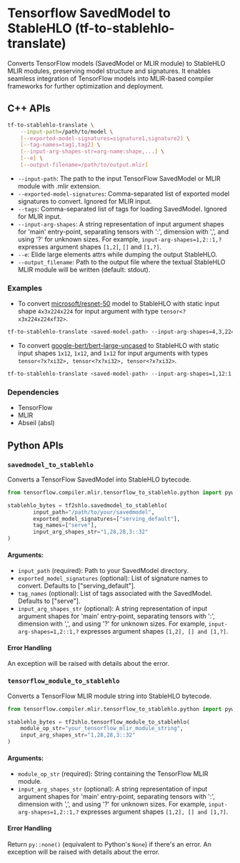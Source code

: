 # Tensorflow SavedModel to StableHLO (tf-to-stablehlo-translate)

Converts TensorFlow models (SavedModel or MLIR module) to StableHLO MLIR
modules, preserving model structure and signatures. It enables seamless
integration of TensorFlow models into MLIR-based compiler frameworks for further
optimization and deployment.

## C++ APIs

```bash
tf-to-stablehlo-translate \
    --input-path=/path/to/model \
    [--exported-model-signatures=signature1,signature2] \
    [--tag-names=tag1,tag2] \
    [--input-arg-shapes-str=arg-name:shape,...] \
    [--e] \
    [--output-filename=/path/to/output.mlir]
```

* `--input-path`: The path to the input TensorFlow SavedModel or MLIR module
  with .mlir extension.
* `--exported-model-signatures`: Comma-separated list of exported model
  signatures to convert. Ignored for MLIR input.
* `--tags`: Comma-separated list of tags for loading SavedModel. Ignored for
  MLIR input.
* `--input-arg-shapes`: A string representation of input argument shapes for
  'main' entry-point, separating tensors with ':', dimension with ',', and
  using '?' for unknown sizes. For example, `input-arg-shapes=1,2::1,?`
  expresses argument shapes `[1,2]`, `[]` and `[1,?]`.
* `--e`: Elide large elements attrs while dumping the output StableHLO.
* `--output_filename`: Path to the output file where the textual StableHLO MLIR
  module will be written (default: stdout).


### Examples

* To convert [microsoft/resnet-50](https://huggingface.co/microsoft/resnet-50)
model to StableHLO with static input shape `4x3x224x224` for input argument with
type `tensor<?x3x224x224xf32>`.

```bash
tf-to-stablehlo-translate <saved-model-path> --input-arg-shapes=4,3,224,224
```

* To convert
[google-bert/bert-large-uncased](https://huggingface.co/google-bert/bert-large-uncased)
to StableHLO with static input shapes `1x12`, `1x12`, and `1x12` for input
arguments with types `tensor<?x?xi32>, tensor<?x?xi32>, tensor<?x?xi32>`.

```bash
tf-to-stablehlo-translate <saved-model-path> --input-arg-shapes=1,12:1,12:1,12
```

### Dependencies

* TensorFlow
* MLIR
* Abseil (absl)

## Python APIs


### `savedmodel_to_stablehlo`

Converts a TensorFlow SavedModel into StableHLO bytecode.

```Python
from tensorflow.compiler.mlir.tensorflow_to_stablehlo.python import pywrap_tensorflow_to_stablehlo as tf2shlo

stablehlo_bytes = tf2shlo.savedmodel_to_stablehlo(
        input_path="/path/to/your/savedmodel",
        exported_model_signatures=["serving_default"],
        tag_names=["serve"],
        input_arg_shapes_str="1,28,28,3::32"
)

```

#### Arguments:

* `input_path` (required): Path to your SavedModel directory.
* `exported_model_signatures` (optional): List of signature names to convert.
                                          Defaults to ["serving_default"].
* `tag_names` (optional): List of tags associated with the SavedModel. Defaults
                          to ["serve"].
* `input_arg_shapes_str` (optional): A string representation of input argument
                                     shapes for 'main' entry-point, separating
                                     tensors with ':', dimension with ',', and
                                     using '?' for unknown sizes. For example,
                                     `input-arg-shapes=1,2::1,?` expresses
                                     argument shapes `[1,2], [] and [1,?]`.

#### Error Handling

An exception will be raised with details about the error.

### `tensorflow_module_to_stablehlo`

Converts a TensorFlow MLIR module string into StableHLO bytecode.

```Python
from tensorflow.compiler.mlir.tensorflow_to_stablehlo.python import pywrap_tensorflow_to_stablehlo as tf2shlo

stablehlo_bytes = tf2shlo.tensorflow_module_to_stablehlo(
    module_op_str="your_tensorflow_mlir_module_string",
    input_arg_shapes_str="1,28,28,3::32"
)
```

#### Arguments:

* `module_op_str` (required): String containing the TensorFlow MLIR module.
* `input_arg_shapes_str` (optional): A string representation of input argument
                                     shapes for 'main' entry-point, separating
                                     tensors with ':', dimension with ',', and
                                     using '?' for unknown sizes. For example,
                                     `input-arg-shapes=1,2::1,?` expresses
                                     argument shapes `[1,2], [] and [1,?]`.

#### Error Handling

Return `py::none()` (equivalent to Python's `None`) if there's an error. An
exception will be raised with details about the error.
